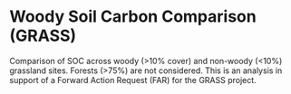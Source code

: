 # Woody Soil Carbon Comparison (GRASS)
Comparison of SOC across woody (>10% cover) and non-woody (&lt;10%) grassland sites. Forests (>75%) are not considered. This is an analysis in support of a Forward Action Request (FAR) for the GRASS project.
